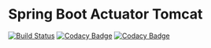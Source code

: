 Spring Boot Actuator Tomcat
===========================

[![Build Status](https://api.travis-ci.org/timpeeters/spring-boot-actuator-tomcat.svg?branch=master)](https://www.travis-ci.org/timpeeters/spring-boot-actuator-tomcat)
[![Codacy Badge](https://api.codacy.com/project/badge/Grade/e5b9eda18e544904bb78f6bd8f35d4a4)](https://www.codacy.com/app/timpeeters/spring-boot-actuator-tomcat?utm_source=github.com&amp;utm_medium=referral&amp;utm_content=timpeeters/spring-boot-actuator-tomcat&amp;utm_campaign=Badge_Grade)
[![Codacy Badge](https://api.codacy.com/project/badge/Coverage/e5b9eda18e544904bb78f6bd8f35d4a4)](https://www.codacy.com/app/timpeeters/spring-boot-actuator-tomcat?utm_source=github.com&utm_medium=referral&utm_content=timpeeters/spring-boot-actuator-tomcat&utm_campaign=Badge_Coverage)

